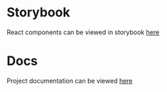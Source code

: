 # Storybook

React components can be viewed in storybook [here](https://googleinterns.github.io/react-d3-chart/)

# Docs

Project documentation can be viewed [here](https://googleinterns.github.io/react-d3-chart/docs)
